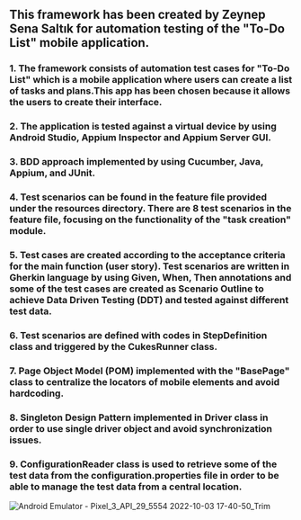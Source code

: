 ## This framework has been created by Zeynep Sena Saltık for automation testing of the "To-Do List" mobile application.
### 1. The framework consists of automation test cases for "To-Do List" which is a mobile application where users can create a list of tasks and plans.This app has been chosen because it allows the users to create their interface.
### 2. The application is tested against a virtual device by using Android Studio, Appium Inspector and Appium Server GUI.
### 3. BDD approach implemented by using Cucumber, Java, Appium, and JUnit.
### 4. Test scenarios can be found in the feature file provided under the resources directory. There are 8 test scenarios in the feature file, focusing on the functionality of the "task creation" module.
### 5. Test cases are created according to the acceptance criteria for the main function (user story). Test scenarios are written in Gherkin language by using Given, When, Then annotations and some of the test cases are created as Scenario Outline to achieve Data Driven Testing (DDT) and tested against different test data.
### 6. Test scenarios are defined with codes in StepDefinition class and triggered by the CukesRunner class.
### 7. Page Object Model (POM) implemented with the "BasePage" class to centralize the locators of mobile elements and avoid hardcoding.
### 8. Singleton Design Pattern implemented in Driver class in order to use single driver object and avoid synchronization issues.
### 9. ConfigurationReader class is used to retrieve some of the test data from the configuration.properties file in order to be able to manage the test data from a central location.
![Android Emulator - Pixel_3_API_29_5554 2022-10-03 17-40-50_Trim](https://user-images.githubusercontent.com/97560727/193608722-55927ac7-9f51-484b-838d-c7dc56e1e6e5.gif)
